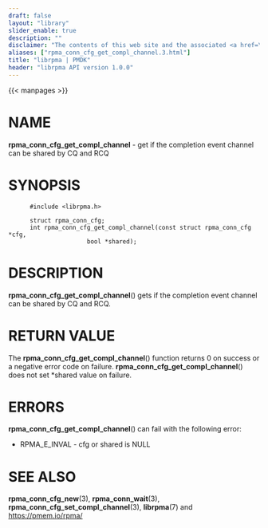 ```yaml
---
draft: false
layout: "library"
slider_enable: true
description: ""
disclaimer: "The contents of this web site and the associated <a href=\"https://github.com/pmem\">GitHub repositories</a> are BSD-licensed open source."
aliases: ["rpma_conn_cfg_get_compl_channel.3.html"]
title: "librpma | PMDK"
header: "librpma API version 1.0.0"
---
```

{{< manpages >}}

[comment]: <> (SPDX-License-Identifier: BSD-3-Clause)
[comment]: <> (Copyright 2020-2022, Intel Corporation)

NAME
====

**rpma\_conn\_cfg\_get\_compl\_channel** - get if the completion event
channel can be shared by CQ and RCQ

SYNOPSIS
========

          #include <librpma.h>

          struct rpma_conn_cfg;
          int rpma_conn_cfg_get_compl_channel(const struct rpma_conn_cfg *cfg,
                          bool *shared);

DESCRIPTION
===========

**rpma\_conn\_cfg\_get\_compl\_channel**() gets if the completion event
channel can be shared by CQ and RCQ.

RETURN VALUE
============

The **rpma\_conn\_cfg\_get\_compl\_channel**() function returns 0 on
success or a negative error code on failure.
**rpma\_conn\_cfg\_get\_compl\_channel**() does not set \*shared value
on failure.

ERRORS
======

**rpma\_conn\_cfg\_get\_compl\_channel**() can fail with the following
error:

-   RPMA\_E\_INVAL - cfg or shared is NULL

SEE ALSO
========

**rpma\_conn\_cfg\_new**(3), **rpma\_conn\_wait**(3),
**rpma\_conn\_cfg\_set\_compl\_channel**(3), **librpma**(7) and
https://pmem.io/rpma/
